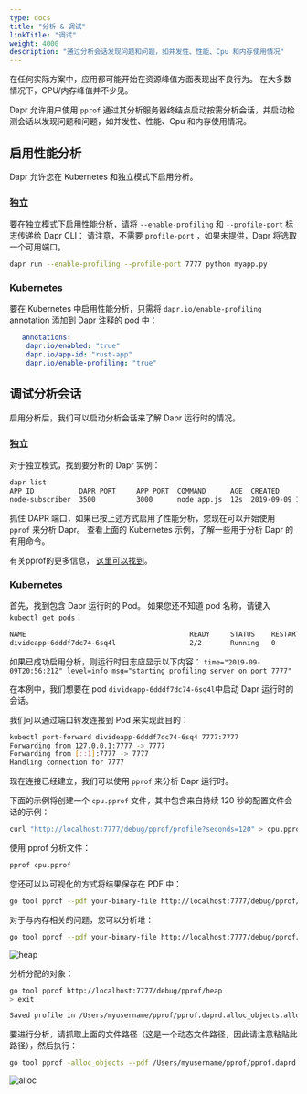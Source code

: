 ```yaml
---
type: docs
title: "分析 & 调试"
linkTitle: "调试"
weight: 4000
description: "通过分析会话发现问题和问题，如并发性、性能、Cpu 和内存使用情况"
---
```


在任何实际方案中，应用都可能开始在资源峰值方面表现出不良行为。 在大多数情况下，CPU/内存峰值并不少见。

Dapr 允许用户使用 `pprof` 通过其分析服务器终结点启动按需分析会话，并启动检测会话以发现问题和问题，如并发性、性能、Cpu 和内存使用情况。

## 启用性能分析

Dapr 允许您在 Kubernetes 和独立模式下启用分析。

### 独立

要在独立模式下启用性能分析，请将 `--enable-profiling` 和 `--profile-port` 标志传递给 Dapr CLI： 请注意，不需要 `profile-port` ，如果未提供，Dapr 将选取一个可用端口。

```bash
dapr run --enable-profiling --profile-port 7777 python myapp.py
```

### Kubernetes

要在 Kubernetes 中启用性能分析，只需将 `dapr.io/enable-profiling` annotation 添加到 Dapr 注释的 pod 中：

```yml
   annotations:
    dapr.io/enabled: "true"
    dapr.io/app-id: "rust-app"
    dapr.io/enable-profiling: "true"
```

## 调试分析会话

启用分析后，我们可以启动分析会话来了解 Dapr 运行时的情况。

### 独立

对于独立模式，找到要分析的 Dapr 实例：

```bash
dapr list
APP ID           DAPR PORT     APP PORT  COMMAND      AGE  CREATED              PID
node-subscriber  3500          3000      node app.js  12s  2019-09-09 15:11.24  896
```

抓住 DAPR 端口，如果已按上述方式启用了性能分析，您现在可以开始使用 `pprof` 来分析 Dapr。 查看上面的 Kubernetes 示例，了解一些用于分析 Dapr 的有用命令。

有关pprof的更多信息， [这里可以找到](https://github.com/google/pprof)。

### Kubernetes

首先，找到包含 Dapr 运行时的 Pod。 如果您还不知道 pod 名称，请键入 `kubectl get pods`：

```bash
NAME                                        READY     STATUS    RESTARTS   AGE
divideapp-6dddf7dc74-6sq4l                  2/2       Running   0          2d23h
```

如果已成功启用分析，则运行时日志应显示以下内容： `time="2019-09-09T20:56:21Z" level=info msg="starting profiling server on port 7777"`

在本例中，我们想要在 pod `divideapp-6dddf7dc74-6sq4l`中启动 Dapr 运行时的会话。

我们可以通过端口转发连接到 Pod 来实现此目的：

```bash
kubectl port-forward divideapp-6dddf7dc74-6sq4 7777:7777
Forwarding from 127.0.0.1:7777 -> 7777
Forwarding from [::1]:7777 -> 7777
Handling connection for 7777
```

现在连接已经建立，我们可以使用 `pprof` 来分析 Dapr 运行时。

下面的示例将创建一个 `cpu.pprof` 文件，其中包含来自持续 120 秒的配置文件会话的示例：

```bash
curl "http://localhost:7777/debug/pprof/profile?seconds=120" > cpu.pprof
```

使用 pprof 分析文件：

```bash
pprof cpu.pprof
```

您还可以以可视化的方式将结果保存在 PDF 中：

```bash
go tool pprof --pdf your-binary-file http://localhost:7777/debug/pprof/profile?seconds=120 > profile.pdf
```

对于与内存相关的问题，您可以分析堆：

```bash
go tool pprof --pdf your-binary-file http://localhost:7777/debug/pprof/heap > heap.pdf
```

![heap](/images/heap.png)

分析分配的对象：

```bash
go tool pprof http://localhost:7777/debug/pprof/heap
> exit

Saved profile in /Users/myusername/pprof/pprof.daprd.alloc_objects.alloc_space.inuse_objects.inuse_space.003.pb.gz
```

要进行分析，请抓取上面的文件路径（这是一个动态文件路径，因此请注意粘贴此路径），然后执行：

```bash
go tool pprof -alloc_objects --pdf /Users/myusername/pprof/pprof.daprd.alloc_objects.alloc_space.inuse_objects.inuse_space.003.pb.gz > alloc-objects.pdf
```

![alloc](/images/alloc.png)
